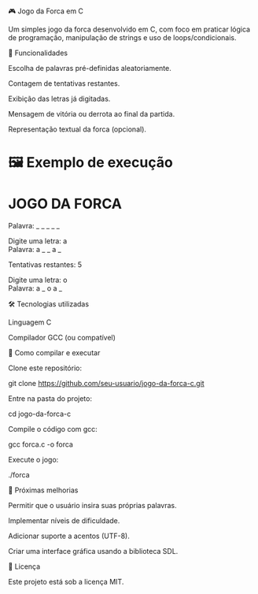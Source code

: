 🎮 Jogo da Forca em C

Um simples jogo da forca desenvolvido em C, com foco em praticar lógica de programação, manipulação de strings e uso de loops/condicionais.

🚀 Funcionalidades

Escolha de palavras pré-definidas aleatoriamente.

Contagem de tentativas restantes.

Exibição das letras já digitadas.

Mensagem de vitória ou derrota ao final da partida.

Representação textual da forca (opcional).

🖼️ Exemplo de execução
=========================
   JOGO DA FORCA
=========================

Palavra: _ _ _ _ _  

Digite uma letra: a  
Palavra: a _ _ a _  

Tentativas restantes: 5  

Digite uma letra: o  
Palavra: a _ o a _  

🛠️ Tecnologias utilizadas

Linguagem C

Compilador GCC (ou compatível)

📂 Como compilar e executar

Clone este repositório:

git clone https://github.com/seu-usuario/jogo-da-forca-c.git


Entre na pasta do projeto:

cd jogo-da-forca-c


Compile o código com gcc:

gcc forca.c -o forca


Execute o jogo:

./forca

📌 Próximas melhorias

Permitir que o usuário insira suas próprias palavras.

Implementar níveis de dificuldade.

Adicionar suporte a acentos (UTF-8).

Criar uma interface gráfica usando a biblioteca SDL.

📜 Licença

Este projeto está sob a licença MIT.
